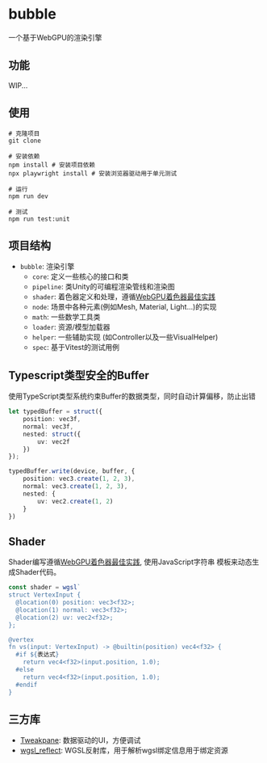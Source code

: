 # bubble

一个基于WebGPU的渲染引擎

## 功能

WIP...

## 使用

```shell
# 克隆项目
git clone

# 安装依赖
npm install # 安装项目依赖
npx playwright install # 安装浏览器驱动用于单元测试

# 运行
npm run dev

# 测试
npm run test:unit
```

## 项目结构

- `bubble`: 渲染引擎
    - `core`: 定义一些核心的接口和类
    - `pipeline`: 类Unity的可编程渲染管线和渲染图
    - `shader`:
      着色器定义和处理，遵循[WebGPU着色器最佳实践](https://toji.dev/webgpu-best-practices/dynamic-shader-construction)
    - `node`: 场景中各种元素(例如Mesh, Material, Light...)的实现
    - `math`: 一些数学工具类
    - `loader`: 资源/模型加载器
    - `helper`: 一些辅助实现 (如Controller以及一些VisualHelper)
    - `spec`: 基于Vitest的测试用例

## Typescript类型安全的Buffer

使用TypeScript类型系统约束Buffer的数据类型，同时自动计算偏移，防止出错

```typescript
let typedBuffer = struct({
    position: vec3f,
    normal: vec3f,
    nested: struct({
        uv: vec2f
    })
});

typedBuffer.write(device, buffer, {
    position: vec3.create(1, 2, 3),
    normal: vec3.create(1, 2, 3),
    nested: {
        uv: vec2.create(1, 2)
    }
})
```

## Shader

Shader编写遵循[WebGPU着色器最佳实践](https://toji.dev/webgpu-best-practices/dynamic-shader-construction),
使用JavaScript字符串
模板来动态生成Shader代码。

```typescript
const shader = wgsl`
struct VertexInput {
  @location(0) position: vec3<f32>;
  @location(1) normal: vec3<f32>;
  @location(2) uv: vec2<f32>;
};

@vertex
fn vs(input: VertexInput) -> @builtin(position) vec4<f32> {
  #if ${表达式}
    return vec4<f32>(input.position, 1.0);
  #else
    return vec4<f32>(input.position, 1.0);
  #endif
}
```

## 三方库

- [Tweakpane](https://tweakpane.github.io/docs/getting-started/): 数据驱动的UI，方便调试
- [wgsl_reflect](https://github.com/brendan-duncan/wgsl_reflect): WGSL反射库，用于解析wgsl绑定信息用于绑定资源

